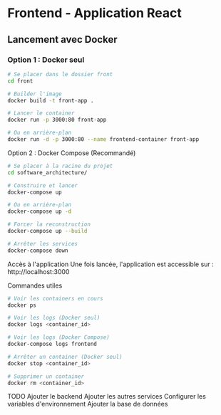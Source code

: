# Frontend - Application React

## Lancement avec Docker

### Option 1 : Docker seul

```bash
# Se placer dans le dossier front
cd front

# Builder l'image
docker build -t front-app .

# Lancer le container
docker run -p 3000:80 front-app

# Ou en arrière-plan
docker run -d -p 3000:80 --name frontend-container front-app
```

Option 2 : Docker Compose (Recommandé)
```bash
# Se placer à la racine du projet
cd software_architecture/

# Construire et lancer
docker-compose up

# Ou en arrière-plan
docker-compose up -d

# Forcer la reconstruction
docker-compose up --build

# Arrêter les services
docker-compose down
```

Accès à l'application
Une fois lancée, l'application est accessible sur : http://localhost:3000

Commandes utiles
```bash
# Voir les containers en cours
docker ps

# Voir les logs (Docker seul)
docker logs <container_id>

# Voir les logs (Docker Compose)
docker-compose logs frontend

# Arrêter un container (Docker seul)
docker stop <container_id>

# Supprimer un container
docker rm <container_id>
```

TODO
Ajouter le backend
Ajouter les autres services
Configurer les variables d'environnement
Ajouter la base de données